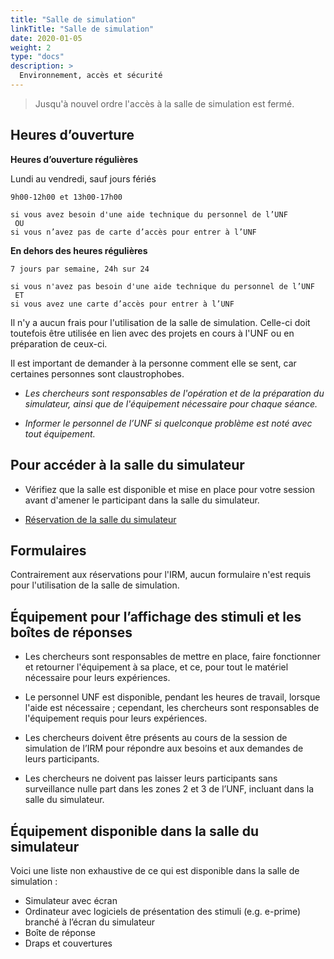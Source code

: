 ```yaml
---
title: "Salle de simulation"
linkTitle: "Salle de simulation"
date: 2020-01-05
weight: 2
type: "docs"
description: >
  Environnement, accès et sécurité
---
```


> Jusqu'à nouvel ordre l'accès à la salle de simulation est fermé.


## Heures d’ouverture

**Heures d’ouverture régulières**

  Lundi au vendredi, sauf jours fériés

```
9h00-12h00 et 13h00-17h00

si vous avez besoin d'une aide technique du personnel de l’UNF
 OU
si vous n’avez pas de carte d’accès pour entrer à l’UNF
```

**En dehors des heures régulières**

```
7 jours par semaine, 24h sur 24

si vous n'avez pas besoin d'une aide technique du personnel de l’UNF
 ET
si vous avez une carte d’accès pour entrer à l’UNF
```

Il n'y a aucun frais pour l'utilisation de la salle de simulation. Celle-ci doit toutefois être utilisée en lien avec des projets en cours à l'UNF ou en préparation de ceux-ci.


 Il est important de demander à la personne comment elle se sent, car certaines personnes sont claustrophobes.

-   *Les chercheurs sont responsables de l'opération et de la préparation du simulateur, ainsi que de l'équipement nécessaire pour chaque séance.*

-   *Informer le personnel de l’UNF si quelconque problème est noté avec tout équipement.*

## Pour accéder à la salle du simulateur

-   Vérifiez que la salle est disponible et mise en place pour votre
    session avant d'amener le participant dans la salle du simulateur.

-   [Réservation de la salle du simulateur](https://reservation.unf-montreal.ca/Web/schedule.php?sid=2)

## Formulaires
Contrairement aux réservations pour l'IRM, aucun formulaire n'est requis pour l'utilisation de la salle de simulation.

## Équipement pour l’affichage des stimuli et les boîtes de réponses

-   Les chercheurs sont responsables de mettre en place, faire fonctionner et retourner l'équipement à sa place, et ce, pour tout le matériel nécessaire pour leurs expériences.

-   Le personnel UNF est disponible, pendant les heures de travail, lorsque l'aide est nécessaire ; cependant, les chercheurs sont responsables de l'équipement requis pour leurs expériences.

-   Les chercheurs doivent être présents au cours de la session de simulation de l’IRM pour répondre aux besoins et aux demandes de leurs participants.

-   Les chercheurs ne doivent pas laisser leurs participants sans surveillance nulle part dans les zones 2 et 3 de l’UNF, incluant dans la salle du simulateur.

## Équipement disponible dans la salle du simulateur

Voici une liste non exhaustive de ce qui est disponible dans la salle de simulation :

-   Simulateur avec écran
-   Ordinateur avec logiciels de présentation des stimuli (e.g. e-prime)
    branché à l’écran du simulateur
-   Boîte de réponse
-   Draps et couvertures
